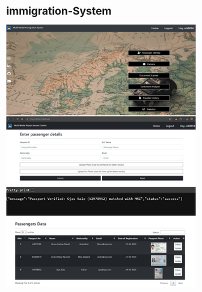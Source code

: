# immigration-System
![image alt](https://github.com/atharvasangale7/immigration-System/blob/a497099a533c9de3d3fedd4b4a7f7b0fb8102b86/WhatsApp%20Image%202025-06-10%20at%2012.25.06%20PM.jpeg)
![image alt](https://github.com/atharvasangale7/immigration-System/blob/cd9f043d864083a6bc67342f1ed2056693785336/WhatsApp%20Image%202025-06-10%20at%2012.25.07%20PM.jpeg)
![image alt](https://github.com/atharvasangale7/immigration-System/blob/67b3c5784261d3919b09932e782bdc34572044ca/WhatsApp%20Image%202025-06-10%20at%2012.25.08%20PM%20(1).jpeg)
![image alt](https://github.com/atharvasangale7/immigration-System/blob/272c1ad7c03090de74e91ab7cc12647b385a73de/WhatsApp%20Image%202025-06-10%20at%2012.25.08%20PM.jpeg)
